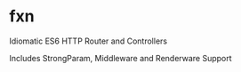# fxn

Idiomatic ES6 HTTP Router and Controllers

Includes StrongParam, Middleware and Renderware Support
